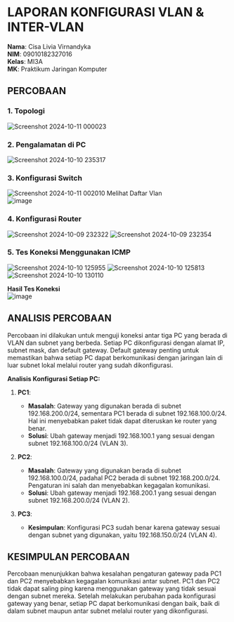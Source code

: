 # LAPORAN KONFIGURASI VLAN & INTER-VLAN

**Nama**: Cisa Livia Virnandyka  
**NIM**: 09010182327016  
**Kelas**: MI3A  
**MK**: Praktikum Jaringan Komputer  

## PERCOBAAN

### 1. Topologi

![Screenshot 2024-10-11 000023](https://github.com/user-attachments/assets/f9701175-5db6-42d4-83ef-b5e024e60e9e)

### 2. Pengalamatan di PC

![Screenshot 2024-10-10 235317](https://github.com/user-attachments/assets/ce714446-a5fa-4e30-bc1c-ee5dc6395ef3)

### 3. Konfigurasi Switch

![Screenshot 2024-10-11 002010](https://github.com/user-attachments/assets/4a83b59f-6472-4ef4-9d50-3a7296e0fad0)
Melihat Daftar Vlan          
![image](https://github.com/user-attachments/assets/e30736b2-4650-41f1-98d1-beac2cf36c0e)

### 4. Konfigurasi Router

![Screenshot 2024-10-09 232322](https://github.com/user-attachments/assets/45c5cf3f-53a5-48cf-bf2c-2f72e5514357)
![Screenshot 2024-10-09 232354](https://github.com/user-attachments/assets/4864d245-f5c6-4d25-a07b-5398714d4ba3)

### 5. Tes Koneksi Menggunakan ICMP

![Screenshot 2024-10-10 125955](https://github.com/user-attachments/assets/31bf6c65-2f31-475a-90d8-b315633c01da)
![Screenshot 2024-10-10 125813](https://github.com/user-attachments/assets/04674c4b-3eeb-4c17-ac94-a2542a517038)
![Screenshot 2024-10-10 130110](https://github.com/user-attachments/assets/c7119412-d2bf-4bc3-9d52-7e27f6a6b05b)

**Hasil Tes Koneksi**                             
![image](https://github.com/user-attachments/assets/7c51b5c6-1089-49ab-b1d0-812b41b98860)


## ANALISIS PERCOBAAN

Percobaan ini dilakukan untuk menguji koneksi antar tiga PC yang berada di VLAN dan subnet yang berbeda. Setiap PC dikonfigurasi dengan alamat IP, subnet mask, dan default gateway. Default gateway penting untuk memastikan bahwa setiap PC dapat berkomunikasi dengan jaringan lain di luar subnet lokal melalui router yang sudah dikonfigurasi.

**Analisis Konfigurasi Setiap PC:**

1. **PC1**:  
   - **Masalah**: Gateway yang digunakan berada di subnet 192.168.200.0/24, sementara PC1 berada di subnet 192.168.100.0/24. Hal ini menyebabkan paket tidak dapat diteruskan ke router yang benar.  
   - **Solusi**: Ubah gateway menjadi 192.168.100.1 yang sesuai dengan subnet 192.168.100.0/24 (VLAN 3).  

2. **PC2**:  
   - **Masalah**: Gateway yang digunakan berada di subnet 192.168.100.0/24, padahal PC2 berada di subnet 192.168.200.0/24. Pengaturan ini salah dan menyebabkan kegagalan komunikasi.  
   - **Solusi**: Ubah gateway menjadi 192.168.200.1 yang sesuai dengan subnet 192.168.200.0/24 (VLAN 2).  

3. **PC3**:  
   - **Kesimpulan**: Konfigurasi PC3 sudah benar karena gateway sesuai dengan subnet yang digunakan, yaitu 192.168.150.0/24 (VLAN 4).  

## KESIMPULAN PERCOBAAN

Percobaan menunjukkan bahwa kesalahan pengaturan gateway pada PC1 dan PC2 menyebabkan kegagalan komunikasi antar subnet. PC1 dan PC2 tidak dapat saling ping karena menggunakan gateway yang tidak sesuai dengan subnet mereka. Setelah melakukan perubahan pada konfigurasi gateway yang benar, setiap PC dapat berkomunikasi dengan baik, baik di dalam subnet maupun antar subnet melalui router yang dikonfigurasi.
